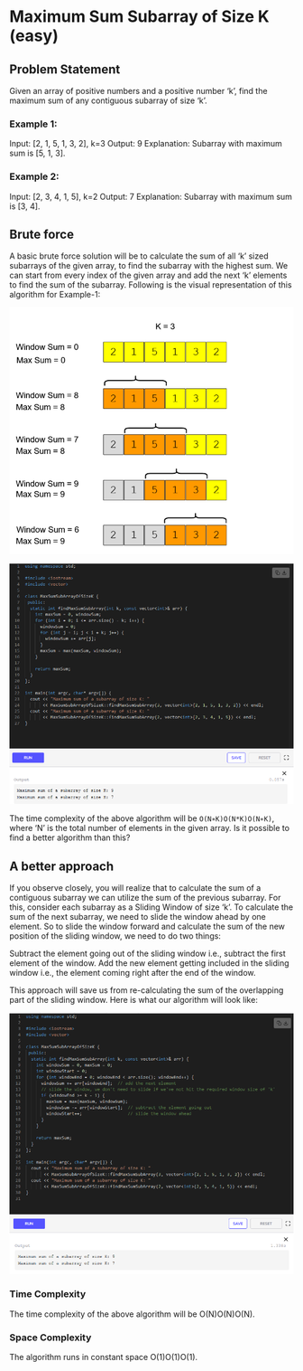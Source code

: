 # Maximum Sum Subarray of Size K (easy)

## Problem Statement

Given an array of positive numbers and a positive number ‘k’, find the maximum sum of any contiguous subarray of size ‘k’.

### Example 1:

Input: [2, 1, 5, 1, 3, 2], k=3 
Output: 9
Explanation: Subarray with maximum sum is [5, 1, 3].

### Example 2:

Input: [2, 3, 4, 1, 5], k=2 
Output: 7
Explanation: Subarray with maximum sum is [3, 4].


## Brute force
 A basic brute force solution will be to calculate the sum of all ‘k’ sized subarrays of the given array, to find the subarray with the highest sum. We can start from every index of the given array and add the next ‘k’ elements to find the sum of the subarray. Following is the visual representation of this algorithm for Example-1:
 
 ![](assets/4.PNG)

 ![](assets/5.PNG)

 The time complexity of the above algorithm will be `O(N∗K)O(N*K)O(N∗K)`, where ‘N’ is the total number of elements in the given array. Is it possible to find a better algorithm than this?


## A better approach

If you observe closely, you will realize that to calculate the sum of a contiguous subarray we can utilize the sum of the previous subarray. For this, consider each subarray as a Sliding Window of size ‘k’. To calculate the sum of the next subarray, we need to slide the window ahead by one element. So to slide the window forward and calculate the sum of the new position of the sliding window, we need to do two things:

Subtract the element going out of the sliding window i.e., subtract the first element of the window.
Add the new element getting included in the sliding window i.e., the element coming right after the end of the window.

This approach will save us from re-calculating the sum of the overlapping part of the sliding window. Here is what our algorithm will look like:

![](assets/6.PNG)


### Time Complexity

The time complexity of the above algorithm will be O(N)O(N)O(N).
### Space Complexity

The algorithm runs in constant space O(1)O(1)O(1).
